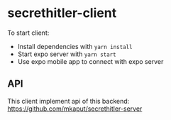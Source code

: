 # secrethitler-client

To start client:

* Install dependencies with `yarn install`
* Start expo server with `yarn start`
* Use expo mobile app to connect with expo server

## API

This client implement api of this backend:
https://github.com/mkaput/secrethitler-server

